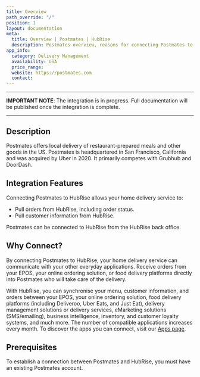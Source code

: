 ```yaml
---
title: Overview
path_override: "/"
position: 1
layout: documentation
meta:
  title: Overview | Postmates | HubRise
  description: Postmates overview, reasons for connecting Postmates to HubRise and summary of integrated features. Synchronise data between your EPOS and your other apps.
app_info:
  category: Delivery Management
  availability: USA
  price_range:
  website: https://postmates.com
  contact:
---
```


---

**IMPORTANT NOTE**: The integration is in progress. Full documentation will be published once the integration is complete.

---

## Description

Postmates offers local delivery of restaurant-prepared meals and other goods in the US.
Postmates is headquartered in San Francisco, California and was acquired by Uber in 2020. It primarily competes with Grubhub and DoorDash.

## Integration Features

Connecting Postmates to HubRise allows your home delivery service to:

- Pull orders from HubRise, including order status.
- Pull customer information from HubRise.

Postmates can be connected to HubRise from the HubRise back office.

## Why Connect?

By connecting Postmates to HubRise, your home delivery service can communicate with your other everyday applications. Receive orders from your EPOS, your online ordering solution, or food delivery platforms directly into Postmates who will take care of the delivery.

With HubRise, you can synchronise your menu, customer information, and orders between your EPOS, your online ordering solution, food delivery platforms (including Deliveroo, Uber Eats, and Just Eat), delivery management solutions or delivery services, eMarketing solutions (SMS/emailing), business intelligence, inventory, and customer loyalty systems, and much more. The number of compatible applications increases every month. To discover the apps you can connect, visit our [Apps page](/apps).

## Prerequisites

To establish a connection between Postmates and HubRise, you must have an existing Postmates account.
